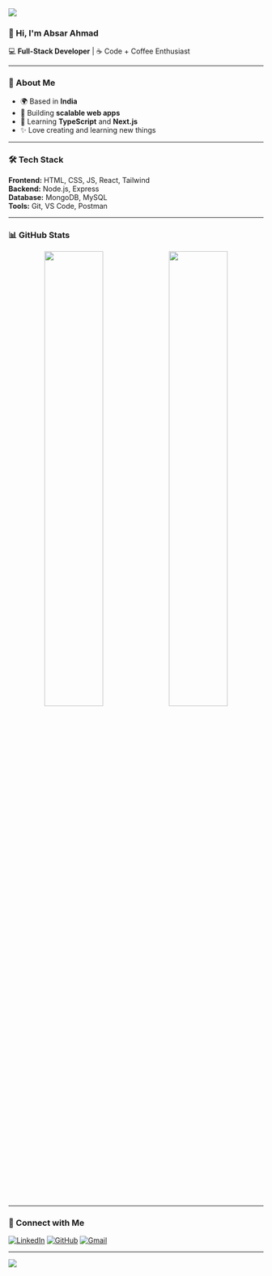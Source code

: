 <!-- Header -->
<img src="https://capsule-render.vercel.app/api?type=waving&color=gradient&height=120&section=header&text=Hey%20I'm%20Absar!&fontSize=40&fontColor=ffffff"/>

### 👋 Hi, I'm Absar Ahmad  
💻 **Full-Stack Developer** | ☕ Code + Coffee Enthusiast  

---

### 🚀 About Me  
- 🌍 Based in **India**  
- 💼 Building **scalable web apps**  
- 🎯 Learning **TypeScript** and **Next.js**  
- ✨ Love creating and learning new things  

---

### 🛠️ Tech Stack  
**Frontend:** HTML, CSS, JS, React, Tailwind  
**Backend:** Node.js, Express  
**Database:** MongoDB, MySQL  
**Tools:** Git, VS Code, Postman  

---

### 📊 GitHub Stats  
<div align="center">
  <img src="https://github-readme-stats.vercel.app/api?username=absar22&show_icons=true&theme=tokyonight" width="48%"/>
  <img src="https://github-readme-streak-stats.herokuapp.com?user=absar22&theme=tokyonight" width="48%"/>
</div>

---

### 🤝 Connect with Me  
[![LinkedIn](https://img.shields.io/badge/LinkedIn-blue?style=for-the-badge&logo=linkedin)](https://linkedin.com/in/absar22)
[![GitHub](https://img.shields.io/badge/GitHub-black?style=for-the-badge&logo=github)](https://github.com/absar22)
[![Gmail](https://img.shields.io/badge/Email-red?style=for-the-badge&logo=gmail)](mailto:absarahmad137@gmail.com)

---

<img src="https://capsule-render.vercel.app/api?type=waving&color=gradient&height=100&section=footer"/>

